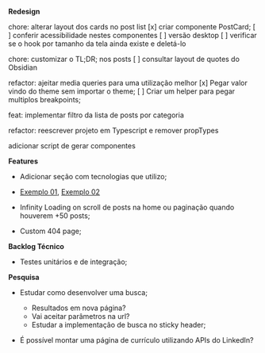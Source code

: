 **Redesign**

chore: alterar layout dos cards no post list
  [x] criar componente PostCard;
  [ ] conferir acessibilidade nestes componentes
  [ ] versão desktop
  [ ] verificar se o hook por tamanho da tela ainda existe e deletá-lo

chore: customizar o TL;DR; nos posts
  [ ] consultar layout de quotes do Obsidian

refactor: ajeitar media queries para uma utilização melhor
  [x] Pegar valor vindo do theme sem importar o theme;
  [ ] Criar um helper para pegar multiplos breakpoints;

feat: implementar filtro da lista de posts por categoria

refactor: reescrever projeto em Typescript e remover propTypes

adicionar script de gerar componentes

**Features**

- Adicionar seção com tecnologias que utilizo;
 - [Exemplo 01](https://preview.themeforest.net/item/arter-cv-resume-portfolio-web-app-template/full_screen_preview/27008333?_ga=2.216075988.370116323.1607660090-1265588602.1607660075), [Exemplo 02](https://preview.themeforest.net/item/oblas-angular-portfolio-web-application/full_screen_preview/23654405?_ga=2.172633248.2001170672.1607660092-1265588602.1607660075)

- Infinity Loading on scroll de posts na home ou paginação quando houverem +50 posts;

- Custom 404 page;


**Backlog Técnico**

- Testes unitários e de integração;

**Pesquisa**

- Estudar como desenvolver uma busca;
  - Resultados em nova página?
  - Vai aceitar parâmetros na url?
  - Estudar a implementação de busca no sticky header;

- É possível montar uma página de currículo utilizando APIs do LinkedIn?

